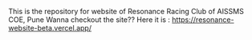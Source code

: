 This is the repository for website of Resonance Racing Club of AISSMS COE, Pune
Wanna checkout the site?? Here it is : https://resonance-website-beta.vercel.app/
